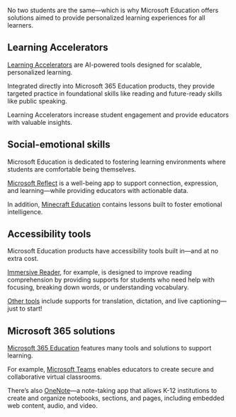 No two students are the same—which is why Microsoft Education offers solutions aimed to provide personalized learning experiences for all learners.

## Learning Accelerators

[Learning Accelerators](https://www.microsoft.com/education/learning-tools/learning-accelerators) are AI-powered tools designed for scalable, personalized learning.  

Integrated directly into Microsoft 365 Education products, they provide targeted practice in foundational skills like reading and future-ready skills like public speaking.

Learning Accelerators increase student engagement and provide educators with valuable insights.

## Social-emotional skills

Microsoft Education is dedicated to fostering learning environments where students are comfortable being themselves.

[Microsoft Reflect](https://reflect.microsoft.com/) is a well-being app to support connection, expression, and learning—while providing educators with actionable data.

In addition, [Minecraft Education](https://education.minecraft.net/) contains lessons built to foster emotional intelligence.

## Accessibility tools

Microsoft Education products have accessibility tools built in—and at no extra cost.

[Immersive Reader](/training/educator-center/product-guides/immersive-reader/), for example, is designed to improve reading comprehension by providing supports for students who need help with focusing, breaking down words, or understanding vocabulary.

[Other tools](https://www.microsoft.com/education/learning-tools/accessibility-tools) include supports for translation, dictation, and live captioning—just to start!

## Microsoft 365 solutions

[Microsoft 365 Education](https://www.microsoft.com/education/products/microsoft-365) features many tools and solutions to support learning.

For example, [Microsoft Teams](https://www.microsoft.com/education/products/teams) enables educators to create secure and collaborative virtual classrooms.

There’s also [OneNote](https://www.microsoft.com/education/products/onenote)—a note-taking app that allows K-12 institutions to create and organize notebooks, sections, and pages, including embedded web content, audio, and video.
